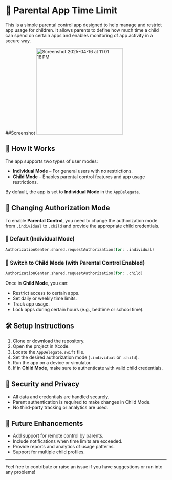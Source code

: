 # 📱 Parental App Time Limit

This is a simple parental control app designed to help manage and restrict app usage for children. It allows parents to define how much time a child can spend on certain apps and enables monitoring of app activity in a secure way.

##Screenshot
<img width="270" alt="Screenshot 2025-04-16 at 11 01 18 PM" src="https://github.com/user-attachments/assets/d5682bd4-8157-44a3-861e-4c6d7883b640" />




## 🧠 How It Works

The app supports two types of user modes:

- **Individual Mode** – For general users with no restrictions.
- **Child Mode** – Enables parental control features and app usage restrictions.

By default, the app is set to **Individual Mode** in the `AppDelegate`.

## 🔧 Changing Authorization Mode

To enable **Parental Control**, you need to change the authorization mode from `.individual` to `.child` and provide the appropriate child credentials.

### 👤 Default (Individual Mode)

```swift
AuthorizationCenter.shared.requestAuthorization(for: .individual)
```

### 👶 Switch to Child Mode (with Parental Control Enabled)

```swift
AuthorizationCenter.shared.requestAuthorization(for: .child)
```

Once in **Child Mode**, you can:

- Restrict access to certain apps.
- Set daily or weekly time limits.
- Track app usage.
- Lock apps during certain hours (e.g., bedtime or school time).

## 🛠 Setup Instructions

1. Clone or download the repository.
2. Open the project in Xcode.
3. Locate the `AppDelegate.swift` file.
4. Set the desired authorization mode (`.individual` or `.child`).
5. Run the app on a device or simulator.
6. If in **Child Mode**, make sure to authenticate with valid child credentials.

## 🔐 Security and Privacy

- All data and credentials are handled securely.
- Parent authentication is required to make changes in Child Mode.
- No third-party tracking or analytics are used.

## 🚧 Future Enhancements

- Add support for remote control by parents.
- Include notifications when time limits are exceeded.
- Provide reports and analytics of usage patterns.
- Support for multiple child profiles.

---

Feel free to contribute or raise an issue if you have suggestions or run into any problems!
